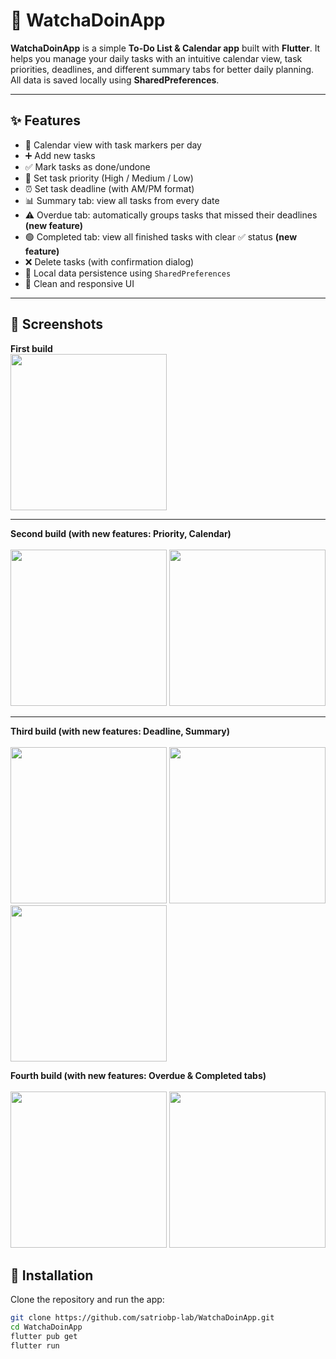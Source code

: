 # 📝 WatchaDoinApp

**WatchaDoinApp** is a simple **To-Do List & Calendar app** built with **Flutter**. It helps you manage your daily tasks with an intuitive calendar view, task priorities, deadlines, and different summary tabs for better daily planning. All data is saved locally using **SharedPreferences**.

---

## ✨ Features
- 📆 Calendar view with task markers per day  
- ➕ Add new tasks  
- ✅ Mark tasks as done/undone  
- 🎯 Set task priority (High / Medium / Low)  
- ⏰ Set task deadline (with AM/PM format)  
- 📊 Summary tab: view all tasks from every date
- ⚠️ Overdue tab: automatically groups tasks that missed their deadlines **(new feature)**
- 🟢 Completed tab: view all finished tasks with clear ✅ status **(new feature)**
- ❌ Delete tasks (with confirmation dialog)  
- 💾 Local data persistence using `SharedPreferences`  
- 🎨 Clean and responsive UI  

---

## 📸 Screenshots

**First build**
<br>
<img src="https://github.com/user-attachments/assets/ff3d5956-269f-4428-8cee-d63aa2a4461b" width="250" />

---

**Second build (with new features: Priority, Calendar)**  
<br>
<img src="https://github.com/user-attachments/assets/7953e01d-f682-44f2-823c-691e23d28071" width="250" />
<img src="https://github.com/user-attachments/assets/5e65f946-156e-4998-832a-862e33078d90" width="250" />

---

**Third build (with new features: Deadline, Summary)**  
<br>
<img src="https://github.com/user-attachments/assets/3d1a47fc-37fe-49cf-bdac-b5534671f2ac" width="250" />
<img src="https://github.com/user-attachments/assets/7b2be34c-27e7-467d-9cc9-a90ee4fbfafa" width="250" />
<img src="https://github.com/user-attachments/assets/2539af37-3875-4a97-b6dc-770dc686b575" width="250" />

**Fourth build (with new features: Overdue & Completed tabs)**  
<br>
<img src="https://github.com/user-attachments/assets/a9858eb6-a1c0-4505-8783-4258d04d69e8" width="250" />
<img src="https://github.com/user-attachments/assets/51da7ca5-9ae2-4e41-a9f8-12967cc832fb" width="250" />

## 🚀 Installation

Clone the repository and run the app:

```bash
git clone https://github.com/satriobp-lab/WatchaDoinApp.git
cd WatchaDoinApp
flutter pub get
flutter run

